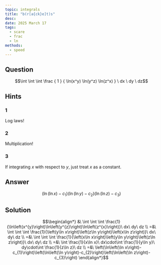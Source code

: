 ```yaml
---
topic: integrals
title: "b(r[a{ck}e]t)s"
desc: 
date: 2025 March 17
tags:
  - scare
  - frac
  - ln
methods:
  - speed
---
```



## Question
```math
\int
  \int
    \int
      \frac
        { 1 }
        { \ln(x^y) \ln(y^z) \ln(z^x) }
      \ dx
  \ dy
\ dz
```


## Hints

### 1
Log laws!

### 2
Multiplication!

### 3
If integrating $x$ with respect to $y$, just treat $x$ as a constant.


## Answer
```math
\left(\ln\left(\ln x\right)-c_{1}\right)\left(\ln\left(\ln y\right)-c_{2}\right)\left(\ln\left(\ln z\right)-c_{3}\right)
```


## Solution

```math
\begin{align*}
  &\ \int \int \int \frac{1}{\ln\left(x^{y}\right)\ln\left(y^{z}\right)\ln\left(z^{x}\right)}\ dx\ dy\ dz
  \\ =&\ \int \int \int \frac{1}{\left(y\ln x\right)\left(z\ln y\right)\left(x\ln z\right)}\ dx\ dy\ dz
  \\ =&\ \int \int \int \frac{1}{\left(x\ln x\right)\left(y\ln y\right)\left(z\ln z\right)}\ dx\ dy\ dz
  \\ =&\ \int \frac{1}{x\ln x}\ dx\cdot\int \frac{1}{y\ln y}\ dy\cdot\int \frac{1}{z\ln z}\ dz
  \\ =&\ \left(\ln\left(\ln x\right)-c_{1}\right)\left(\ln\left(\ln y\right)-c_{2}\right)\left(\ln\left(\ln z\right)-c_{3}\right)
\end{align*}
```
